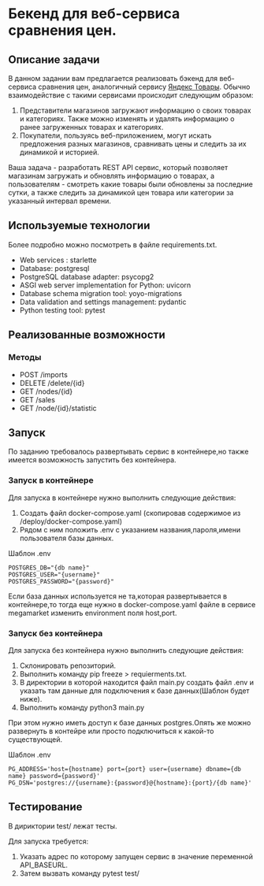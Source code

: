 # Бекенд для веб-сервиса сравнения цен. 
## Описание задачи
В данном задании вам предлагается реализовать бэкенд для веб-сервиса сравнения цен, аналогичный сервису [Яндекс Товары](https://yandex.ru/products). Обычно взаимодействие с такими сервисами происходит следующим образом:
1. Представители магазинов загружают информацию о своих товарах и категориях. Также можно изменять и удалять информацию о ранее загруженных товарах и категориях.
2. Покупатели, пользуясь веб-приложением, могут искать предложения разных магазинов, сравнивать цены и следить за их динамикой и историей.

Ваша задача - разработать REST API сервис, который позволяет магазинам загружать и обновлять информацию о товарах, а пользователям - смотреть какие товары были обновлены за последние сутки, а также следить за динамикой цен товара или категории за указанный интервал времени.

## Используемые технологии
Более подробно можно посмотреть в файле requirements.txt.
- Web services : starlette
- Database: postgresql
- PostgreSQL database adapter: psycopg2 
- ASGI web server implementation for Python: uvicorn
- Database schema migration tool: yoyo-migrations
- Data validation and settings management: pydantic
- Python testing tool: pytest
## Реализованные возможности
### Методы 
- POST /imports
- DELETE /delete/{id}
- GET /nodes/{id}
- GET /sales
- GET /node/{id}/statistic
## Запуск
По заданию требовалось развертывать сервис в контейнере,но также имеется возможность запустить без контейнера.
### Запуск в контейнере
Для запуска в контейнере нужно выполнить следующие действия:
1. Создать файл docker-compose.yaml (скопировав содержимое из /deploy/docker-compose.yaml)
2. Рядом с ним положить .env с указанием названия,пароля,имени пользователя базы данных.

Шаблон .env
```
POSTGRES_DB="{db name}"
POSTGRES_USER="{username}"
POSTGRES_PASSWORD="{password}"

```
Если база данных используется не та,которая развертывается в контейнере,то тогда еще нужно в docker-compose.yaml файле в сервисе megamarket изменить environment поля host,port.
### Запуск без контейнера
Для запуска без контейнера нужно выполнить следующие действия:
1. Склонировать репозиторий.
2. Выполнить команду pip freeze > requierments.txt.
3. В директории в которой находится файл main.py создать файл .env и указать там данные для подключения к базе данных(Шаблон будет ниже).
4. Выполнить команду python3 main.py

При этом нужно иметь доступ к базе данных postgres.Опять же можно развернуть в контейре или просто подключиться к какой-то существующей.

Шаблон .env
```
PG_ADDRESS='host={hostname} port={port} user={username} dbname={db name} password={password}'
PG_DSN='postgres://{username}:{password}@{hostname}:{port}/{db name}'
```
## Тестирование
В дириктории test/ лежат тесты.

Для запуска требуется:
1. Указать адрес по которому запущен сервис в значение переменной API_BASEURL.
2. Затем вызвать команду pytest test/


